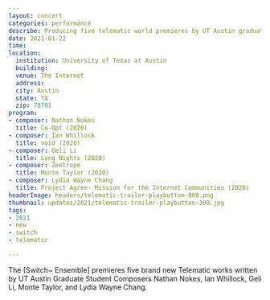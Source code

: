 ```yaml
---
layout: concert
categories: performance
describe: Producing five telematic world premieres by UT Austin graduate student composers, with the [Switch~ Ensemble].
date: 2021-01-22
time:
location:
  institution: University of Texas at Austin
  building:
  venue: The Internet
  address:
  city: Austin
  state: TX
  zip: 78701
program:
- composer: Nathan Nokes
  title: Co-Opt (2020)
- composer: Ian Whillock
  title: void (2020)
- composer: Geli Li
  title: Long Nights (2020)
- composer: Zoetrope
  title: Monte Taylor (2020)
- composer: Lydia Wayne Chang
  title: Project Agree- Mission for the Internet Communities (2020)
headerImage: headers/telematic-trailer-playbutton-800.png
thumbnail: updates/2021/telematic-trailer-playbutton-300.jpg
tags:
- 2021
- new
- switch
- telematic

---
```


The [Switch~ Ensemble] premieres five brand new Telematic works written by UT Austin Graduate Student Composers Nathan Nokes, Ian Whillock, Geli Li, Monte Taylor, and Lydia Wayne Chang.
